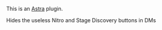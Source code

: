 This is an [Astra](https://github.com/Astra-mod) plugin.

Hides the useless Nitro and Stage Discovery buttons in DMs
